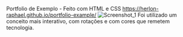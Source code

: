 Portfolio de Exemplo - Feito com HTML e CSS https://herlon-raphael.github.io/portfolio-example/
![Screenshot_1](https://user-images.githubusercontent.com/102433239/173728503-1a08457b-9a63-477d-9f66-c342926560e5.png)
Foi utilizado um conceito mais interativo, com rotações e com cores que remetem tecnologia.
